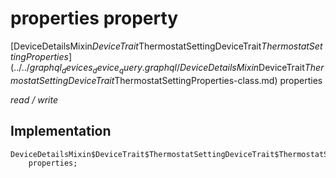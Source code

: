


# properties property






[DeviceDetailsMixin$DeviceTrait$ThermostatSettingDeviceTrait$ThermostatSettingProperties](../../graphql_devices_device_query.graphql/DeviceDetailsMixin$DeviceTrait$ThermostatSettingDeviceTrait$ThermostatSettingProperties-class.md) properties
  
_read / write_






## Implementation

```dart
DeviceDetailsMixin$DeviceTrait$ThermostatSettingDeviceTrait$ThermostatSettingProperties
    properties;


```







